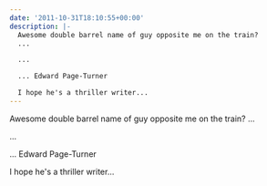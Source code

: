```yaml
---
date: '2011-10-31T18:10:55+00:00'
description: |-
  Awesome double barrel name of guy opposite me on the train? 
  ...

  ...

  ... Edward Page-Turner

  I hope he's a thriller writer...
---
```

Awesome double barrel name of guy opposite me on the train? 
...

...

... Edward Page-Turner

I hope he's a thriller writer...
